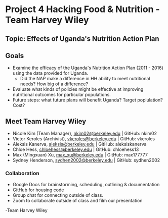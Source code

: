 # Project 4 Hacking Food & Nutrition - Team Harvey Wiley 

## Topic: Effects of Uganda's Nutrition Action Plan

## Goals
- Examine the efficacy of the Uganda's Nutrition Action Plan (2011 - 2016) using the data provided for Uganda.
    - Did the NAP make a difference in HH ability to meet nutritional needs?  How big of a difference?
- Evaluate what kinds of policies might be effective at improving nutritional outcomes for particular populations. 
- Future steps: what future plans will benefit Uganda? Target popiulation? Cost?

## Meet Team Harvey Wiley 
- Nicole Kim (Team Manager), nkim02@berkeley.edu | GitHub: nkim02
- Victor Keroles (Archivist), vkeroles@berkeley.edu | GitHub: vkeroles 
- Aleksis Kanerva, aleksis@berkeley.edu | GitHub: aleksiskanerva
- Chloe Hess, chloehess@berkeley.edu | GitHub: chloehess13
- Max (Mingxuan) Xu, max_xu@berkeley.edu | GitHub: max177777
- Sydney Henderson, sydhen2002@berkeley.edu | GitHub: sydhen2002

### Collaboration
- Google Docs for brainstorming, scheduling, outlining & documentation
- GitHub for housing code
- Group chat for connecting outside of class.
- Zoom to collaborate outside of class and film our presentation

-Team Harvey Wiley 
